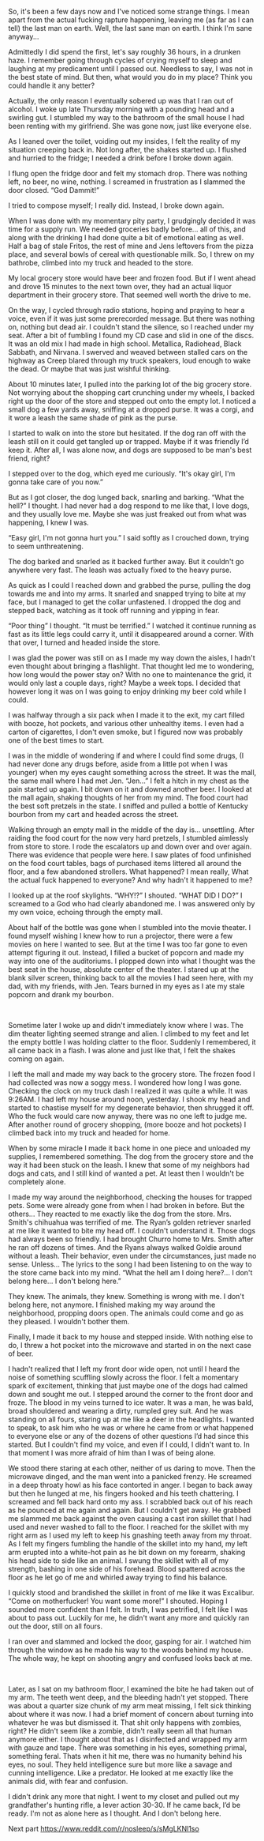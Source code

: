 So, it's been a few days now and I've noticed some strange things. I mean apart from the actual fucking rapture happening, leaving me (as far as I can tell) the last man on earth. Well, the last sane man on earth. I think I'm sane anyway... 

Admittedly I did spend the first, let's say roughly 36 hours, in a drunken haze. I remember going through cycles of crying myself to sleep and laughing at my predicament until I passed out. Needless to say, I was not in the best state of mind. But then, what would you do in my place? Think you could handle it any better? 

Actually, the only reason I eventually sobered up was that I ran out of alcohol. I woke up late Thursday morning with a pounding head and a swirling gut. I stumbled my way to the bathroom of the small house I had been renting with my girlfriend. She was gone now, just like everyone else.  

As I leaned over the toilet, voiding out my insides, I felt the reality of my situation creeping back in. Not long after, the shakes started up. I flushed and hurried to the fridge; I needed a drink before I broke down again.  

I flung open the fridge door and felt my stomach drop. There was nothing left, no beer, no wine, nothing. I screamed in frustration as I slammed the door closed. “God Dammit!” 

I tried to compose myself; I really did. Instead, I broke down again.  

When I was done with my momentary pity party, I grudgingly decided it was time for a supply run. We needed groceries badly before... all of this, and along with the drinking I had done quite a bit of emotional eating as well. Half a bag of stale Fritos, the rest of mine and Jens leftovers from the pizza place, and several bowls of cereal with questionable milk. So, I threw on my bathrobe, climbed into my truck and headed to the store.  

My local grocery store would have beer and frozen food. But if I went ahead and drove 15 minutes to the next town over, they had an actual liquor department in their grocery store. That seemed well worth the drive to me.  

On the way, I cycled through radio stations, hoping and praying to hear a voice, even if it was just some prerecorded message. But there was nothing on, nothing but dead air. I couldn't stand the silence, so I reached under my seat. After a bit of fumbling I found my CD case and slid in one of the discs. It was an old mix I had made in high school. Metallica, Radiohead, Black Sabbath, and Nirvana. I swerved and weaved between stalled cars on the highway as Creep blared through my truck speakers, loud enough to wake the dead. Or maybe that was just wishful thinking. 

About 10 minutes later, I pulled into the parking lot of the big grocery store. Not worrying about the shopping cart crunching under my wheels, I backed right up the door of the store and stepped out onto the empty lot. I noticed a small dog a few yards away, sniffing at a dropped purse. It was a corgi, and it wore a leash the same shade of pink as the purse.  

I started to walk on into the store but hesitated. If the dog ran off with the leash still on it could get tangled up or trapped. Maybe if it was friendly I’d keep it. After all, I was alone now, and dogs are supposed to be man's best friend, right? 

I stepped over to the dog, which eyed me curiously. “It's okay girl, I'm gonna take care of you now.”  

But as I got closer, the dog lunged back, snarling and barking. “What the hell?” I thought. I had never had a dog respond to me like that, I love dogs, and they usually love me. Maybe she was just freaked out from what was happening, I knew I was. 

“Easy girl, I'm not gonna hurt you.” I said softly as I crouched down, trying to seem unthreatening.  

The dog barked and snarled as it backed further away. But it couldn't go anywhere very fast. The leash was actually fixed to the heavy purse.  

As quick as I could I reached down and grabbed the purse, pulling the dog towards me and into my arms. It snarled and snapped trying to bite at my face, but I managed to get the collar unfastened. I dropped the dog and stepped back, watching as it took off running and yipping in fear.  

“Poor thing” I thought. “It must be terrified.” I watched it continue running as fast as its little legs could carry it, until it disappeared around a corner. With that over, I turned and headed inside the store. 

I was glad the power was still on as I made my way down the aisles, I hadn't even thought about bringing a flashlight. That thought led me to wondering, how long would the power stay on? With no one to maintenance the grid, it would only last a couple days, right? Maybe a week tops. I decided that however long it was on I was going to enjoy drinking my beer cold while I could.  

I was halfway through a six pack when I made it to the exit, my cart filled with booze, hot pockets, and various other unhealthy items. I even had a carton of cigarettes, I don't even smoke, but I figured now was probably one of the best times to start. 

I was in the middle of wondering if and where I could find some drugs, (I had never done any drugs before, aside from a little pot when I was younger) when my eyes caught something across the street. It was the mall, the same mall where I had met Jen. “Jen...” I felt a hitch in my chest as the pain started up again. I bit down on it and downed another beer. I looked at the mall again, shaking thoughts of her from my mind. The food court had the best soft pretzels in the state. I sniffed and pulled a bottle of Kentucky bourbon from my cart and headed across the street. 

Walking through an empty mall in the middle of the day is... unsettling. After raiding the food court for the now very hard pretzels, I stumbled aimlessly from store to store. I rode the escalators up and down over and over again. There was evidence that people were here. I saw plates of food unfinished on the food court tables, bags of purchased items littered all around the floor, and a few abandoned strollers. What happened? I mean really, What the actual fuck happened to everyone? And why hadn't it happened to me?  

I looked up at the roof skylights. “WHY!?” I shouted. “WHAT DID I DO?” I screamed to a God who had clearly abandoned me. I was answered only by my own voice, echoing through the empty mall.  

About half of the bottle was gone when I stumbled into the movie theater. I found myself wishing I knew how to run a projector, there were a few movies on here I wanted to see. But at the time I was too far gone to even attempt figuring it out. Instead, I filled a bucket of popcorn and made my way into one of the auditoriums. I plopped down into what I thought was the best seat in the house, absolute center of the theater. I stared up at the blank silver screen, thinking back to all the movies I had seen here, with my dad, with my friends, with Jen. Tears burned in my eyes as I ate my stale popcorn and drank my bourbon. 

 

Sometime later I woke up and didn't immediately know where I was. The dim theater lighting seemed strange and alien. I climbed to my feet and let the empty bottle I was holding clatter to the floor. Suddenly I remembered, it all came back in a flash. I was alone and just like that, I felt the shakes coming on again. 

I left the mall and made my way back to the grocery store. The frozen food I had collected was now a soggy mess. I wondered how long I was gone. Checking the clock on my truck dash I realized it was quite a while. It was 9:26AM. I had left my house around noon, yesterday. I shook my head and started to chastise myself for my degenerate behavior, then shrugged it off. Who the fuck would care now anyway, there was no one left to judge me. After another round of grocery shopping, (more booze and hot pockets) I climbed back into my truck and headed for home. 

When by some miracle I made it back home in one piece and unloaded my supplies, I remembered something. The dog from the grocery store and the way it had been stuck on the leash. I knew that some of my neighbors had dogs and cats, and I still kind of wanted a pet. At least then I wouldn't be completely alone. 

I made my way around the neighborhood, checking the houses for trapped pets. Some were already gone from when I had broken in before. But the others... They reacted to me exactly like the dog from the store. Mrs. Smith's chihuahua was terrified of me. The Ryan’s golden retriever snarled at me like it wanted to bite my head off. I couldn't understand it. Those dogs had always been so friendly. I had brought Churro home to Mrs. Smith after he ran off dozens of times. And the Ryans always walked Goldie around without a leash. Their behavior, even under the circumstances, just made no sense. Unless... The lyrics to the song I had been listening to on the way to the store came back into my mind. “What the hell am I doing here?... I don't belong here... I don't belong here.”  

They knew. The animals, they knew. Something is wrong with me. I don't belong here, not anymore. I finished making my way around the neighborhood, propping doors open. The animals could come and go as they pleased. I wouldn't bother them. 

Finally, I made it back to my house and stepped inside. With nothing else to do, I threw a hot pocket into the microwave and started in on the next case of beer. 

I hadn't realized that I left my front door wide open, not until I heard the noise of something scuffling slowly across the floor. I felt a momentary spark of excitement, thinking that just maybe one of the dogs had calmed down and sought me out. I stepped around the corner to the front door and froze. The blood in my veins turned to ice water. It was a man, he was bald, broad shouldered and wearing a dirty, rumpled grey suit. And he was standing on all fours, staring up at me like a deer in the headlights. I wanted to speak, to ask him who he was or where he came from or what happened to everyone else or any of the dozens of other questions I’d had since this started. But I couldn't find my voice, and even if I could, I didn't want to. In that moment I was more afraid of him than I was of being alone.  

We stood there staring at each other, neither of us daring to move. Then the microwave dinged, and the man went into a panicked frenzy. He screamed in a deep throaty howl as his face contorted in anger. I began to back away but then he lunged at me, his fingers hooked and his teeth chattering. I screamed and fell back hard onto my ass. I scrabbled back out of his reach as he pounced at me again and again. But I couldn't get away. He grabbed me slammed me back against the oven causing a cast iron skillet that I had used and never washed to fall to the floor. I reached for the skillet with my right arm as I used my left to keep his gnashing teeth away from my throat. As I felt my fingers fumbling the handle of the skillet into my hand, my left arm erupted into a white-hot pain as he bit down on my forearm, shaking his head side to side like an animal. I swung the skillet with all of my strength, bashing in one side of his forehead. Blood spattered across the floor as he let go of me and whirled away trying to find his balance.  

I quickly stood and brandished the skillet in front of me like it was Excalibur. “Come on motherfucker! You want some more!” I shouted. Hoping I sounded more confident than I felt. In truth, I was petrified, I felt like I was about to pass out. Luckily for me, he didn't want any more and quickly ran out the door, still on all fours. 

I ran over and slammed and locked the door, gasping for air. I watched him through the window as he made his way to the woods behind my house. The whole way, he kept on shooting angry and confused looks back at me.  

 

Later, as I sat on my bathroom floor, I examined the bite he had taken out of my arm. The teeth went deep, and the bleeding hadn't yet stopped. There was about a quarter size chunk of my arm meat missing, I felt sick thinking about where it was now. I had a brief moment of concern about turning into whatever he was but dismissed it. That shit only happens with zombies, right? He didn't seem like a zombie, didn't really seem all that human anymore either. I thought about that as I disinfected and wrapped my arm with gauze and tape. There was something in his eyes, something primal, something feral. Thats when it hit me, there was no humanity behind his eyes, no soul. They held intelligence sure but more like a savage and cunning intelligence. Like a predator. He looked at me exactly like the animals did, with fear and confusion.  

I didn't drink any more that night. I went to my closet and pulled out my grandfather's hunting rifle, a lever action 30-30. If he came back, I’d be ready.  I'm not as alone here as I thought. And I don't belong here. 

Next part https://www.reddit.com/r/nosleep/s/sMgLKNl1so